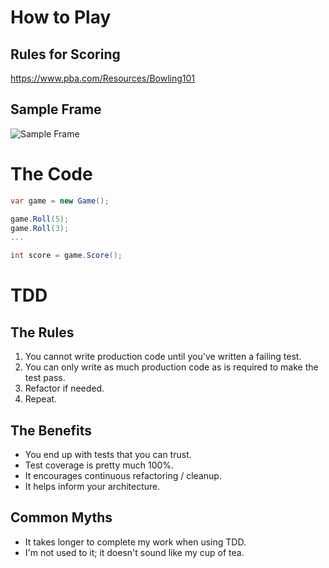 # How to Play
## Rules for Scoring
https://www.pba.com/Resources/Bowling101

## Sample Frame
![Sample Frame](https://camo.githubusercontent.com/ad2710d5e239994189d3f15d2d927225cf9a2b0a/687474703a2f2f7777772e7770636c69706172742e636f6d2f72656372656174696f6e2f73706f7274732f626f776c696e672f626f776c696e675f73636f726573686565745f6578616d706c652e706e67)

# The Code
```csharp
var game = new Game();

game.Roll(5);
game.Roll(3);
...

int score = game.Score();
```

# TDD
## The Rules
1. You cannot write production code until you've written a failing test.
1. You can only write as much production code as is required to make the test pass.
1. Refactor if needed.
1. Repeat.

## The Benefits
- You end up with tests that you can trust.
- Test coverage is pretty much 100%.
- It encourages continuous refactoring / cleanup.
- It helps inform your architecture.

## Common Myths
- It takes longer to complete my work when using TDD.
- I'm not used to it; it doesn't sound like my cup of tea.
